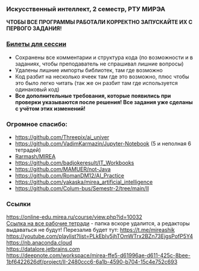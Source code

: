 ### Искусственный интеллект, 2 семестр, РТУ МИРЭА

**ЧТОБЫ ВСЕ ПРОГРАММЫ РАБОТАЛИ КОРРЕКТНО ЗАПУСКАЙТЕ ИХ С ПЕРВОГО ЗАДАНИЯ!**

### [Билеты для сессии](https://drive.google.com/drive/folders/1SfAAu3rz8isYCEYlDDv1fy7Lr4wAjt7_)

- Сохранены все комментарии и структура кода (по возможности и в заданиях, чтобы преподаватель не спрашивал лишние вопросы)
- Удалены лишние импорты библиотек, там где возможно
- Код разбит на несколько ячеек там где это возможно, плюс чтобы это было легко читать (так же он разбит там где используется одинаковый код)
- **Все дополнительные требования, которые появились при проверки указываются после решения! Все задания уже сделаны с учётом этих изменений!**

### Огромное спасибо:
- https://github.com/Threepix/ai_univer
- https://github.com/VadimKarmazin/Jupyter-Notebook (5 и неполная 6 тетрадей)
- [Rarmash/MIREA](https://github.com/Rarmash/MIREA/tree/master/1%20%D0%BA%D1%83%D1%80%D1%81/2%20%D1%81%D0%B5%D0%BC%D0%B5%D1%81%D1%82%D1%80/%D0%98%D1%81%D0%BA%D1%83%D1%81%D1%81%D1%82%D0%B2%D0%B5%D0%BD%D0%BD%D1%8B%D0%B9%20%D0%B8%D0%BD%D1%82%D0%B5%D0%BB%D0%BB%D0%B5%D0%BA%D1%82)
- https://github.com/badjokeresult/IT_Workbooks
- https://github.com/MAMUER/not-Java
- https://github.com/RomanDM12/AI_Practice
- https://github.com/yakaska/mirea_artificial_intelligence
- https://github.com/Colum-bus/Semestr-2/tree/main/II

### Ссылки
https://online-edu.mirea.ru/course/view.php?id=10032
<br>
[Ссылка на все рабочие тетради](https://drive.google.com/drive/u/0/folders/1SfAAu3rz8isYCEYlDDv1fy7Lr4wAjt7_) - папка вскоре удалится, а редакторы выдаваться не будут! Перезалив будет тут: https://t.me/mireashik
<br>
https://youtube.com/playlist?list=PLkEbIv5jhTOmWTrx2BZn73EjgsPofP5Y4
<br>
https://nb.anaconda.cloud
<br>
https://datalore.jetbrains.com
<br>
https://deepnote.com/workspace/mirea-ffe5-d61996ae-d611-425c-8bee-1bf6422626df/project/II-2480ccc6-6a1b-4590-b704-15c4e752c693
